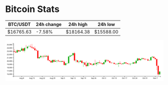 # Bitcoin Stats

BTC/USDT|24h change|24h high|24h low|
|---|---|---|---|
|$16765.63|-7.58%|$18164.38|$15588.00|

<img src="./chart.svg">
